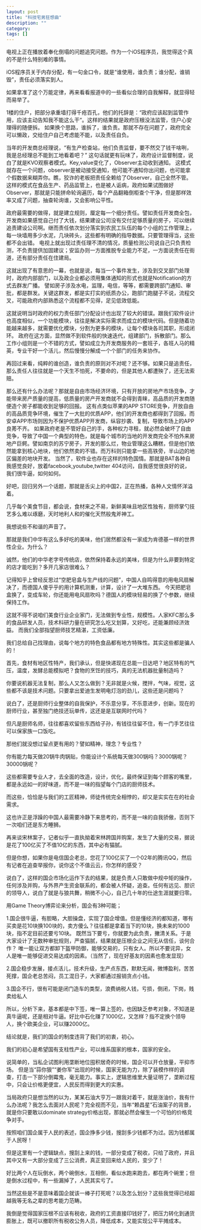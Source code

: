 ```yaml
---
layout: post
title: "科技宅男狂想曲"
description: ""
category: 
tags: []
---
```



电视上正在播放着奉化倒塌的问题追究问题。作为一个iOS程序员，我觉得这个真的不是什么特别难的事情。

iOS程序员关于内存分配，有一句金口令，就是“谁使用，谁负责；谁分配，谁销毁”，责任必须落实到人。

如果拿准了这个万能定律，再来看看报道中的一些看似合理的自我解释，就显得轻而易举了。

1楼的住户，把部分承重墙打得千疮百孔，他们的托辞是：“政府应该起到监管作用，应该主动告知我不能这么干“。这样的结果就是政府压根没法监管，住户心安理得的随便拆。
如果换个思路，谁拆了，谁负责。那就不存在问题了，政府完全可以懒政，交给住户自己考虑能不能，以及责任自负。

当年的开发商总经理说，“有生产检查站，他们负责监督，要不然交了钱干啥咧，我是总经理总不能到工地看着吧？”
这句话就更有玩味了，政府设计监督制度，说白了就是KVO观察者模式。Key,value变化了，Observer主动收到通知。
这模式就存在一个问题，observer是被动接受通知，他可能不通知你出问题，也可能拿个假数据来糊弄你。瞧，狡诈的老板把责任全赖给了Observer，自己全然不管。
这样的模式在食品生产、药品监管上，也是被人诟病，政府如果试图做好Observer，那就是只能拼命轮询遍历，每个产品翻箱倒柜查个干净，但是那样效率又成了问题，抽查轮询谁，又会影响公平性。

政府最需要的做得，就是建立规则，厘定每一个细分责任。譬如责任开发商全包，开发商如果感觉自己付了大钱，结果建设公司没有交付足够质量的房子，可以继续追责建设公司啊。继而责任依次划分落实到农民工队伍的每个小组的工作管理上，每一块墙用多少水泥，几块砖头，这些都有明确的指导数据。只要管理得当，这些都不会出错。
电视上就出现过责任理不清的情况，质量检测公司说自己只负责检测，不负责提供加固建议；安监办则一方面推脱专业能力不足，一方面说责任在街道，还有部分责任在住建局。

这就出现了有意思的一幕，也就是说，每当一个事件发生，涉及到交叉部门处理时，政府内部部门，以及政企业都必须用集体通知的形式也就是Notification的方式去群发广播。
譬如房子涉及水电，监理，电信，等等，都需要跨部门通知、审批，都是群发。关键这群发，都是实打实的纸质办公，跑部门跑腿子不说，流程交叉，可能政府内部熟悉这个流程都不见得，足见低效低能。

这就说明当时政府的权力责任部门分配设计也出现了较大的错误。跟我们软件设计也高度相似，一个功能模块，往往是解决实际需求而成立的模块代码。但是随着功能越来越多，就需要优化模块，分割为更多的模块，让每个模块各司其职，形成闭环。
政府在这方面，显然做不到软件般的快速迭代，组建部门，拆散部门。那么工作小组则是一个不错的方式，譬如成立为开发商服务的一套班子，各班人马的精英，专业干好一个活儿，然后慢慢分解成一个个部门的任务来协作。

再回过来看，纯粹的谁创造，谁负责的原则对不对呢？还不够。如果只是追责任，那么责任人往往就是一个天生不怕死，不要命的，但是其他人都遭殃了，还无法索赔。

那么还有什么办法呢？那就是自由市场经济环境，只有开放的房地产市场竞争，才能带来房产质量的提高，低质量的房产开发商就不会得到青睐，高品质的开发商随便造个房子都能收到足够的回报。
这有点类似苹果的APP STORE竞争，开放自由的高品质竞争环境，催生了一大批的优质APP，他们的开发商也都得到了回报。而安卓APP市场则因为不保护优质APP开发商，纵容抄袭、复制，导致市场上的APP良莠不齐。
如果政府老是不管好自己的手，各种权力寻租，就必然会破坏了自由竞争，导致了中国一个典型的特色，就是每个城市的当地的开发商完全不怕外来房地产巨鳄。譬如南京的苏宁房子，开发的那么烂，物业管理这么糟糕，但是他们依然能拿到核心地块，他们依然卖的不错。而万科则只能拿一些高铁旁，半山边的地区偏差的地块开发。
当然了，软件业也存在这样的特色国情。那就是BAT各种自我感觉良好，放着facebook,youtube,twitter 404访问，自我感觉很良好的说，我们很牛逼，如何如何。

好吧，回归另外一个话题，那就是舌尖上的中国2，正在热播，各种人文情怀洋溢着。

几乎每个美食节目，都会说，食材来之不易，新鲜美味且地区性独有，厨师掌勺技艺多么难以琢磨，天时地利人和的催化天然般鬼斧神工。

我想说些不和谐的声音了。

那就是我们中华有这么多好吃的美味，他们居然都没有一家成为肯德基一样的世界性企业。为什么？

诚然，他们的中华老字号传统店，依然保持着永远的美味，但是为什么非要到特定的店才能吃到？多开几家店很难么？

记得知乎上曾经反思过“空肥皂盒与生产线的问题”，中国人自鸣得意的用电风扇解决了，而德国人傻乎乎的用计算机测重，计算，设计了一大堆东西。
今天把肥皂盒换了，变成车轮，你还能用电风扇吹吗？德国人的模块轻易的换了个参数，继续保持工作。

这就不得不说咱们美食行业企业家门，无法做到专业性，规模性。人家KFC那么多的食品研发人员，技术科研力量在研究怎么吃又划算，又好吃，还能兼顾经济效益。
而我们全部指望厨师技艺精湛，工资低廉。

我们总给自己找理由，说每个地方的特色食品都有地方特殊性。其实这些都是骗人的！

首先，食材有地区性特产，我们承认，但是快递现在总能一日达吧？地区特有的气压，温度，发酵总能模拟吧？食物的烹饪的技巧，真的无法机器批量制造吗？

你要说机器无法复制，那么人又怎么做到？无非就是火候，搅拌，气味，视觉，这些都不该是技术问题。只要拿出爱迪生发明电灯泡的劲儿，这些还是问题吗？

说白了，还是厨师行业整体的自我保护，不乐意分享，不乐意进步，创新。现在的厨师行业，甚至独门绝技还玩单传，这还是是互联网时代吗？

但凡是厨师名师，往往都喜欢留些东西给子孙，有钱往往留不住，有一门手艺往往可以保家族一口饭吃。

那他们就没想过留点更有用的？譬如精神，理念？专业性？

你有能力每天做20锅牛肉锅贴，你能设计个系统每天做300锅吗？3000锅呢？30000锅呢？

这些都需要专业人才，去全面的改造，设计，优化，最终保证到每个顾客的嘴里，都是永远如一的好味道，而不是一味的指望每个门店的厨师技术。

而这些，恰恰是与我们的工匠精神，师徒传统完全相悖的，却又是实实在在的社会需求。

这也许正是浮躁的中国人最需要冷静下来思考的，而不是一味的自我骄傲，否则下一次咱们还是东方睡狮。

再来谈宋林案子，记者似乎一直执拗着宋林跨国并购案，发生了大量的交易，据说是花了100亿买了不值10亿的东西，其中必有猫腻。

但是你想，如果你是电信国企老总，您花了100亿买了一个02年的腾讯QQ，然后有记者在追查举报你，说你这个不值云云，你怎样的感受？

说白了，这样的国企市场化运作下去的结果，就是负责人只敢做中规中矩的操作，任何涉及并购，与外界产生资金联系的，都会被人怀疑，追查。任何有远见、胆识的领导人，说白了就是与狼共舞，稍微不小心，自己几十年的仕途生涯就要归零。

用Game Theory博弈论来分析，国企有3种可能；

1.国企很牛逼，有胆略，大胆操盘，实现了国企增值。但是懂经济的都知道，哪有买卖是花10块换100块的，卖方傻么？往往都是拿着当下的10块，换未来的1000块，指不定目前还要亏10块。
既然当下要亏，你就要为此负责，撇清关系。于是大家设计了无数种审批规则，严查猫腻，结果就是压根企业之间无从信任，谈何合作？
唯一能让双方都卸下盔甲防御，能够交易的，只有女人。所以不要诧异，女人是唯一能够促进交易达成的因素。（当然了，现在好基友的因素也愈发显现）

2.国企稳步发展，接点活儿，技术升级，生产点东西，默默无闻，微博盈利，苦苦死撑，国企老总苦闷，员工混日子，大家都通过报销贪点小钱。

3.国企不行，很有可能是闭门造车的类型，浪费纳税人钱，亏损，倒闭，下岗，贱卖给私人

所以，分析下来，基本都是中下签，唯一算上签的，也因缺乏参考对象，不知道是真牛逼呢，还是相对牛逼。好比中石化赚了1000亿，又怎样？指不定换个领导人，换个欧美企业，可以赚2000亿。

结论就是，我们的国企的制度违背了我们的初衷，初心。

我们的初心是希望国有支柱性产业，可以维系国家的根本，国家的安全。

说简单的，当私企试图利用垄断地位囤积居奇的时候，国企可以开仓放量，平抑市场。
但是当“蒜你狠”“姜你军”出现的时候，国家无能为力，除了装模作样的调查，打击一下部分倒霉鬼，毫无能力。事实上，逻辑思维里大量证明了，垄断过程中，只会让价格更便宜，人民反而得到更大的实惠。

当局政府只是想当然的以为，某某石油大亨万一跟我对着干，就是涨油价，我有什么办法呢？我怎么去面对人民呢？完全视而不见，当年“赖昌星”石油案子的背景，就是你只要敢以dominate strategy价格出现，那就必然会催生一个可怕的价格竞争对手。

按照咱们国企属于人民的表述，国企挣多少钱，搜刮多少钱都不为过。因为钱都属于人民呀！

但是这里有一个逻辑缺点，搜刮上来的钱，一部分变成了税收，只给了政府，并且其中又有一大部分变成了三公消费，真正变回来给人民的，变少了！

好比两个人在玩倒水，两个碗倒水，互相倒，看似水跑来跑去，都在两个碗里；但是倒水过程中，有一些漏掉了，人民其实亏了。


当然这些是不是意味着国企就该一棒子打死呢？以及怎么划分？这些我觉得已经超越我等无名之辈的思考能力范畴。

我倒是觉得国家压根不应该有税收，政府的工资直接印钱好了，把压力转化到通货膨胀上，既可以撤职所有税收公务人员，降低成本，又能实现公平平摊成本。

